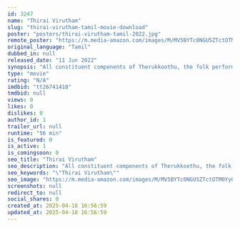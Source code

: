 ```yaml
---
id: 3247
name: "Thirai Virutham"
slug: "thirai-virutham-tamil-movie-download"
poster: "posters/thirai-virutham-tamil-2022.jpg"
remote_poster: "https://m.media-amazon.com/images/M/MV5BYTc0NGU5ZTctOTM0Yy00OWYwLWFjNDUtZGE3ZTUzNjFlYzRiXkEyXkFqcGdeQXVyOTYyOTcxNzE@._V1_SX300.jpg"
original_language: "Tamil"
dubbed_in: null
released_date: "11 Jun 2022"
synopsis: "All constituent components of Therukkoothu, the folk performing art that exists in Southern India, particularly in North Tamilnadu, has enormous scope to speculate and research. In this documentary, Sugumar Shanmugam, a research s..."
type: "movie"
rating: "N/A"
imdbid: "tt26741418"
tmdbid: null
views: 0
likes: 0
dislikes: 0
author_id: 1
trailer_url: null
runtime: "56 min"
is_featured: 0
is_active: 1
is_comingsoon: 0
seo_title: "Thirai Virutham"
seo_description: "All constituent components of Therukkoothu, the folk performing art that exists in Southern India, particularly in North Tamilnadu, has enormous scope to speculate and research. In this documentary, Sugumar Shanmugam, a research s..."
seo_keywords: "\"Thirai Virutham\""
seo_image: "https://m.media-amazon.com/images/M/MV5BYTc0NGU5ZTctOTM0Yy00OWYwLWFjNDUtZGE3ZTUzNjFlYzRiXkEyXkFqcGdeQXVyOTYyOTcxNzE@._V1_SX300.jpg"
screenshots: null
redirect_to: null
social_shares: 0
created_at: 2025-04-18 16:56:59
updated_at: 2025-04-18 16:56:59
---
```


